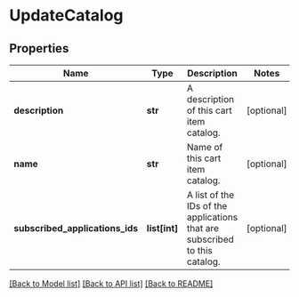 # UpdateCatalog

## Properties
Name | Type | Description | Notes
------------ | ------------- | ------------- | -------------
**description** | **str** | A description of this cart item catalog. | [optional] 
**name** | **str** | Name of this cart item catalog. | [optional] 
**subscribed_applications_ids** | **list[int]** | A list of the IDs of the applications that are subscribed to this catalog. | [optional] 

[[Back to Model list]](../README.md#documentation-for-models) [[Back to API list]](../README.md#documentation-for-api-endpoints) [[Back to README]](../README.md)


